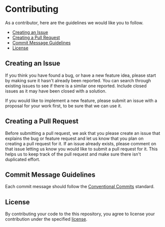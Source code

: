 # Contributing

As a contributor, here are the guidelines we would like you to follow.

- [Creating an Issue](#issue)
- [Creating a Pull Request](#pull-request)
- [Commit Message Guidelines](#commit)
- [License](#license)

## <a name="issue"></a> Creating an Issue

If you think you have found a bug, or have a new feature idea, please start by making sure it hasn't
already been reported. You can search through existing issues to see if there is a similar one reported. Include closed issues as it may have been closed with a solution.

If you would like to implement a new feature, please submit an issue with a proposal for your work
first, to be sure that we can use it.

## <a name="pull-request"></a> Creating a Pull Request

Before submitting a pull request, we ask that you please create an issue that explains the bug or feature request and let us know that you plan on creating a pull request for it. If an issue already exists,
please comment on that issue letting us know you would like to submit a pull request for it. This
helps us to keep track of the pull request and make sure there isn't duplicated effort.

## <a name="commit"></a> Commit Message Guidelines

Each commit message should follow the [Conventional Commits](https://conventionalcommits.org/) standard.

## License

By contributing your code to the this repository, you agree to license your contribution under the
specified [license](../LICENSE).
